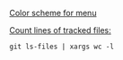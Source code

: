[Color scheme for menu](http://mycours.es/crc/F0541440)

[Count lines of tracked files:](https://gist.github.com/mandiwise/dc53cb9da00856d7cdbb)

`git ls-files | xargs wc -l`